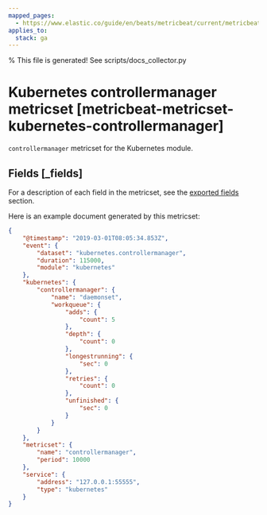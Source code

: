 ```yaml
---
mapped_pages:
  - https://www.elastic.co/guide/en/beats/metricbeat/current/metricbeat-metricset-kubernetes-controllermanager.html
applies_to:
  stack: ga
---
```


% This file is generated! See scripts/docs_collector.py

# Kubernetes controllermanager metricset [metricbeat-metricset-kubernetes-controllermanager]

`controllermanager` metricset for the Kubernetes module.

## Fields [_fields]

For a description of each field in the metricset, see the [exported fields](/reference/metricbeat/exported-fields-kubernetes.md) section.

Here is an example document generated by this metricset:

```json
{
    "@timestamp": "2019-03-01T08:05:34.853Z",
    "event": {
        "dataset": "kubernetes.controllermanager",
        "duration": 115000,
        "module": "kubernetes"
    },
    "kubernetes": {
        "controllermanager": {
            "name": "daemonset",
            "workqueue": {
                "adds": {
                    "count": 5
                },
                "depth": {
                    "count": 0
                },
                "longestrunning": {
                    "sec": 0
                },
                "retries": {
                    "count": 0
                },
                "unfinished": {
                    "sec": 0
                }
            }
        }
    },
    "metricset": {
        "name": "controllermanager",
        "period": 10000
    },
    "service": {
        "address": "127.0.0.1:55555",
        "type": "kubernetes"
    }
}
```
